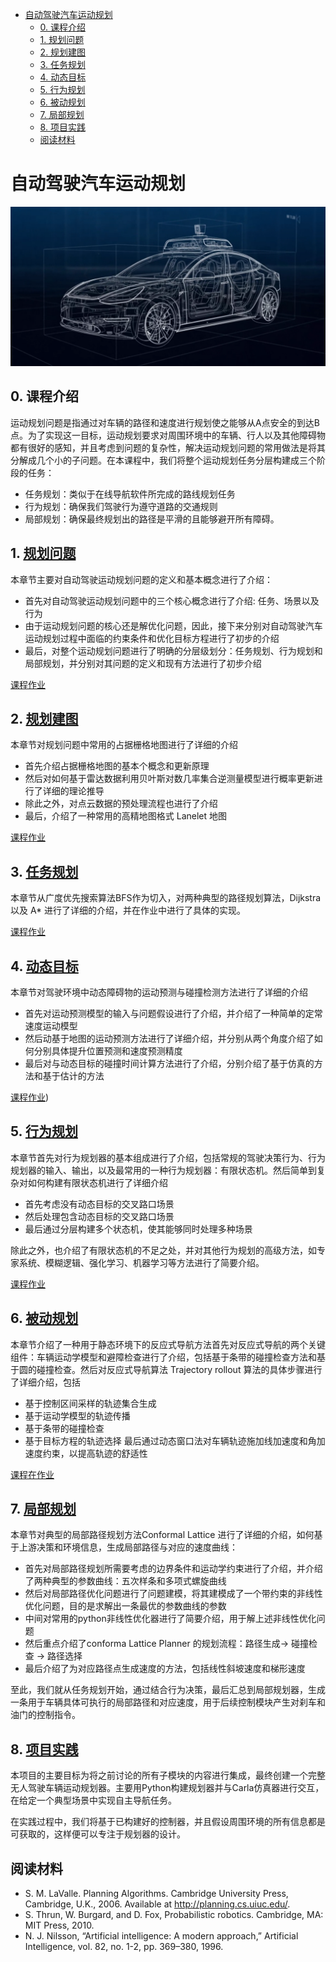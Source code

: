 <!--
 * @Author: Shuai Wang
 * @Github: https://github.com/wsustcid
 * @Version: 1.0.0
 * @Date: 2021-09-27 09:14:07
 * @LastEditTime: 2021-10-15 19:55:38
-->
- [自动驾驶汽车运动规划](#自动驾驶汽车运动规划)
  - [0. 课程介绍](#0-课程介绍)
  - [1. 规划问题](#1-规划问题)
  - [2. 规划建图](#2-规划建图)
  - [3. 任务规划](#3-任务规划)
  - [4. 动态目标](#4-动态目标)
  - [5. 行为规划](#5-行为规划)
  - [6. 被动规划](#6-被动规划)
  - [7. 局部规划](#7-局部规划)
  - [8. 项目实践](#8-项目实践)
  - [阅读材料](#阅读材料)


# 自动驾驶汽车运动规划
<div align=center><img src=./assets/cover.png width=700></div>

## 0. 课程介绍
运动规划问题是指通过对车辆的路径和速度进行规划使之能够从A点安全的到达B点。为了实现这一目标，运动规划要求对周围环境中的车辆、行人以及其他障碍物都有很好的感知，并且考虑到问题的复杂性，解决运动规划问题的常用做法是将其分解成几个小的子问题。在本课程中，我们将整个运动规划任务分层构建成三个阶段的任务：
  - 任务规划：类似于在线导航软件所完成的路线规划任务
  - 行为规划：确保我们驾驶行为遵守道路的交通规则
  - 局部规划：确保最终规划出的路径是平滑的且能够避开所有障碍。


## 1. [规划问题](./Planning%20Problem/README.md)
本章节主要对自动驾驶运动规划问题的定义和基本概念进行了介绍：
  - 首先对自动驾驶运动规划问题中的三个核心概念进行了介绍: 任务、场景以及行为
  - 由于运动规划问题的核心还是解优化问题，因此，接下来分别对自动驾驶汽车运动规划过程中面临的约束条件和优化目标方程进行了初步的介绍
  - 最后，对整个运动规划问题进行了明确的分层级划分：任务规划、行为规划和局部规划，并分别对其问题的定义和现有方法进行了初步介绍

[课程作业](Planning%20Problem/assignment/README.md)

## 2. [规划建图](./Mapping%20for%20Planning/README.md)
本章节对规划问题中常用的占据栅格地图进行了详细的介绍
  - 首先介绍占据栅格地图的基本个概念和更新原理
  - 然后对如何基于雷达数据利用贝叶斯对数几率集合逆测量模型进行概率更新进行了详细的理论推导
  - 除此之外，对点云数据的预处理流程也进行了介绍
  - 最后，介绍了一种常用的高精地图格式 Lanelet 地图

[课程作业](Mapping%20for%20Planning/assignment/assessment.ipynb)

## 3. [任务规划](./Mission%20Planning/README.md)
本章节从广度优先搜索算法BFS作为切入，对两种典型的路径规划算法，Dijkstra 以及 A* 进行了详细的介绍，并在作业中进行了具体的实现。

[课程作业](Mission%20Planning/assignment/README.md)

## 4. [动态目标](Dynamic%20Object%20/README.md)
本章节对驾驶环境中动态障碍物的运动预测与碰撞检测方法进行了详细的介绍
  - 首先对运动预测模型的输入与问题假设进行了介绍，并介绍了一种简单的定常速度运动模型
  - 然后动基于地图的运动预测方法进行了详细介绍，并分别从两个角度介绍了如何分别具体提升位置预测和速度预测精度
  - 最后对与动态目标的碰撞时间计算方法进行了介绍，分别介绍了基于仿真的方法和基于估计的方法

[课程作业](Dynamic%20Object%20/assignment/README.md))

## 5. [行为规划](Behavior%20Planning/README.md)
本章节首先对行为规划器的基本组成进行了介绍，包括常规的驾驶决策行为、行为规划器的输入、输出，以及最常用的一种行为规划器：有限状态机。然后简单到复杂对如何构建有限状态机进行了详细介绍
  - 首先考虑没有动态目标的交叉路口场景
  - 然后处理包含动态目标的交叉路口场景
  - 最后通过分层构建多个状态机，使其能够同时处理多种场景

除此之外，也介绍了有限状态机的不足之处，并对其他行为规划的高级方法，如专家系统、模糊逻辑、强化学习、机器学习等方法进行了简要介绍。

[课程作业](Behavior%20Planning/assignment/README.md)

## 6. [被动规划](Reactive%20Planning/README.md)
本章节介绍了一种用于静态环境下的反应式导航方法首先对反应式导航的两个关键组件：车辆运动学模型和避障检查进行了介绍，包括基于条带的碰撞检查方法和基于圆的碰撞检查。然后对反应式导航算法 Trajectory rollout 算法的具体步骤进行了详细介绍，包括
  -  基于控制区间采样的轨迹集合生成
  -  基于运动学模型的轨迹传播
  -  基于条带的碰撞检查
  -  基于目标方程的轨迹选择
最后通过动态窗口法对车辆轨迹施加线加速度和角加速度约束，以提高轨迹的舒适性

[课程在作业](Reactive%20Planning/assignment/README.md)

## 7. [局部规划](Local%20Planning/README.md)
本章节对典型的局部路径规划方法Conformal Lattice 进行了详细的介绍，如何基于上游决策和环境信息，生成局部路径与对应的速度曲线：
  - 首先对局部路径规划所需要考虑的边界条件和运动学约束进行了介绍，并介绍了两种典型的参数曲线：五次样条和多项式螺旋曲线
  - 然后对局部路径优化问题进行了问题建模，将其建模成了一个带约束的非线性优化问题，目的是求解出一条最优的参数曲线的参数
  - 中间对常用的python非线性优化器进行了简要介绍，用于解上述非线性优化问题
  - 然后重点介绍了conforma Lattice Planner 的规划流程：路径生成-> 碰撞检查 -> 路径选择
  - 最后介绍了为对应路径点生成速度的方法，包括线性斜坡速度和梯形速度

至此，我们就从任务规划开始，通过结合行为决策，最后汇总到局部规划器，生成一条用于车辆具体可执行的局部路径和对应速度，用于后续控制模块产生对刹车和油门的控制指令。


## 8. [项目实践](Project/README.md)
本项目的主要目标为将之前讨论的所有子模块的内容进行集成，最终创建一个完整无人驾驶车辆运动规划器。主要用Python构建规划器并与Carla仿真器进行交互，在给定一个典型场景中实现自主导航任务。

在实践过程中，我们将基于已构建好的控制器，并且假设周围环境的所有信息都是可获取的，这样便可以专注于规划器的设计。


## 阅读材料
  - S. M. LaValle. Planning Algorithms. Cambridge University Press, Cambridge, U.K., 2006. Available at http://planning.cs.uiuc.edu/.
  - S. Thrun, W. Burgard, and D. Fox, Probabilistic robotics. Cambridge, MA: MIT Press, 2010.
  - N. J. Nilsson, “Artificial intelligence: A modern approach,” Artificial Intelligence, vol. 82, no. 1-2, pp. 369–380, 1996. 
